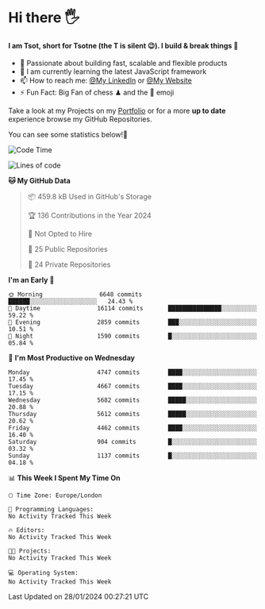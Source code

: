 # Hi there :raised_hand_with_fingers_splayed:
#### I am Tsot, short for Tsotne (the T is silent :wink:). I build & break things :space_invader:
- :telescope: Passionate about building fast, scalable and flexible products
- :seedling: I am currently learning the latest JavaScript framework 
- :mailbox: How to reach me: [@My LinkedIn](https://www.linkedin.com/in/tsotne-gvadzabia/) or [@My Website](https://tsotne.co.uk/contact)
- :zap: Fun Fact: Big Fan of chess ♟ and the 👾 emoji

Take a look at my Projects on my [Portfolio](https://tsotne.co.uk/) or for a more **up to date** experience browse my GitHub Repositories.

You can see some statistics below!:space_invader:
<!--START_SECTION:waka-->
![Code Time](http://img.shields.io/badge/Code%20Time-761%20hrs%202%20mins-blue)

![Lines of code](https://img.shields.io/badge/From%20Hello%20World%20I%27ve%20Written-9.9%20million%20lines%20of%20code-blue)

**🐱 My GitHub Data** 

> 📦 459.8 kB Used in GitHub's Storage 
 > 
> 🏆 136 Contributions in the Year 2024
 > 
> 🚫 Not Opted to Hire
 > 
> 📜 25 Public Repositories 
 > 
> 🔑 24 Private Repositories 
 > 
**I'm an Early 🐤** 

```text
🌞 Morning                6648 commits        ██████░░░░░░░░░░░░░░░░░░░   24.43 % 
🌆 Daytime                16114 commits       ███████████████░░░░░░░░░░   59.22 % 
🌃 Evening                2859 commits        ███░░░░░░░░░░░░░░░░░░░░░░   10.51 % 
🌙 Night                  1590 commits        █░░░░░░░░░░░░░░░░░░░░░░░░   05.84 % 
```
📅 **I'm Most Productive on Wednesday** 

```text
Monday                   4747 commits        ████░░░░░░░░░░░░░░░░░░░░░   17.45 % 
Tuesday                  4667 commits        ████░░░░░░░░░░░░░░░░░░░░░   17.15 % 
Wednesday                5682 commits        █████░░░░░░░░░░░░░░░░░░░░   20.88 % 
Thursday                 5612 commits        █████░░░░░░░░░░░░░░░░░░░░   20.62 % 
Friday                   4462 commits        ████░░░░░░░░░░░░░░░░░░░░░   16.40 % 
Saturday                 904 commits         █░░░░░░░░░░░░░░░░░░░░░░░░   03.32 % 
Sunday                   1137 commits        █░░░░░░░░░░░░░░░░░░░░░░░░   04.18 % 
```


📊 **This Week I Spent My Time On** 

```text
🕑︎ Time Zone: Europe/London

💬 Programming Languages: 
No Activity Tracked This Week

🔥 Editors: 
No Activity Tracked This Week

🐱‍💻 Projects: 
No Activity Tracked This Week

💻 Operating System: 
No Activity Tracked This Week
```


 Last Updated on 28/01/2024 00:27:21 UTC
<!--END_SECTION:waka-->
